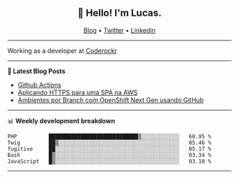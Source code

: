 <h2 align="center">👋 Hello! I'm Lucas.</h2>
<p align="center">
  <a href="https://www.lucassabreu.net.br/">Blog</a> •
  <a href="https://twitter.com/lucassabreu">Twitter</a> •
  <a href="https://www.linkedin.com/in/lucassantosabreu/">Linkedin</a>
</p>

---

Working as a developer at [Coderockr](https://github.com/Coderockr)

---

**📝 Latest Blog Posts**

<!-- BLOG-POST-LIST:START -->
- [Github Actions](https://www.lucassabreu.net.br/post/github-actions/)
- [Aplicando HTTPS para uma SPA na AWS](https://www.lucassabreu.net.br/post/aplicando-https-para-uma-spa-na-aws/)
- [Ambientes por Branch com OpenShift Next Gen usando GitHub](https://www.lucassabreu.net.br/post/ambientes-por-branch-com-openshift-next-gen-usando-github/)
<!-- BLOG-POST-LIST:END -->

---

📊 **Weekly development breakdown**
<!--START_SECTION:waka-->
```text
PHP          ████████████████████████████▒░░░░░░░░░░░░   68.95 % 
Twig         ██▒░░░░░░░░░░░░░░░░░░░░░░░░░░░░░░░░░░░░░░   05.46 % 
fugitive     ██░░░░░░░░░░░░░░░░░░░░░░░░░░░░░░░░░░░░░░░   05.17 % 
Bash         █▒░░░░░░░░░░░░░░░░░░░░░░░░░░░░░░░░░░░░░░░   03.34 % 
JavaScript   █▒░░░░░░░░░░░░░░░░░░░░░░░░░░░░░░░░░░░░░░░   03.10 % 
```
<!--END_SECTION:waka-->

---
